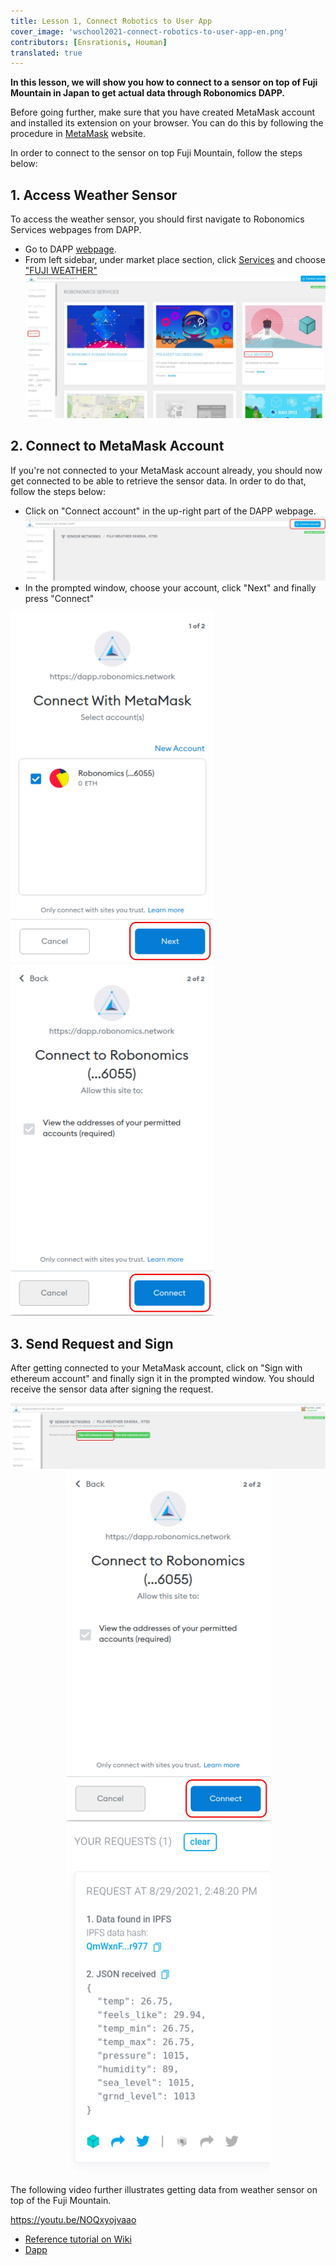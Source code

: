 ```yaml
---
title: Lesson 1, Connect Robotics to User App  
cover_image: 'wschool2021-connect-robotics-to-user-app-en.png' 
contributors: [Ensrationis, Houman]
translated: true
---
```


**In this lesson, we will show you how to connect to a sensor on top of Fuji Mountain in Japan to get actual data through Robonomics DAPP.**

Before going further, make sure that you have created MetaMask account and installed its extension on your browser. You can do this by following the procedure in [MetaMask](https://metamask.io/) website.

In order to connect to the sensor on top Fuji Mountain, follow the steps below: 

## 1. Access  Weather Sensor

To access the weather sensor, you should first navigate to Robonomics Services webpages from DAPP. 

- Go to DAPP [webpage](https://dapp.robonomics.network/#/).
- From left sidebar, under market place section, click [Services](https://dapp.robonomics.network/#/services) and choose ["FUJI WEATHER"](https://dapp.robonomics.network/#/fuji/airalab/QmbQT8cj9TJKfYVaidfShnrEX1g14yTC9bdG1XbcRX73wY/0x4D8a26e1f055c0b28D71cf1deA05f0f595a6975d/)
![FUJI-SENSOR](../images/connecting-to-fuji-sensor/services-fuji-sensor.jpg "FUJI-SENSOR")


## 2. Connect to MetaMask Account
If you're not connected to your MetaMask account already, you should now get connected to be able to retrieve the sensor data. In order to do that, follow the steps below:
- Click on "Connect account" in the up-right part of the DAPP webpage.
![FUJI-SENSOR](../images/connecting-to-fuji-sensor/connect-button.jpg "FUJI-SENSOR")
- In the prompted window, choose your account, click "Next" and finally press "Connect"

<img alt= "choose-account" src="../images/connecting-to-fuji-sensor/choose-account.jpg" width="325"/>
<img alt= "choose-account" src="../images/connecting-to-fuji-sensor/connect-to-account.jpg" width="325"/>

## 3. Send Request and Sign
After getting connected to your MetaMask account, click on "Sign with ethereum account" and finally sign it in the prompted window. You should receive the sensor data after signing the request.

<p align="center">
<img alt="sign-button" src="../images/connecting-to-fuji-sensor/sign-button.jpg" width="655"/>
<img alt= "sign-prompt" src="../images/connecting-to-fuji-sensor/connect-to-account.jpg" width="325"/>
<img alt= "sensor-data" src="../images/connecting-to-fuji-sensor/sensor-data.jpg" width="325"/>
</p>

The following video further illustrates getting data from weather sensor on top of the Fuji Mountain.

https://youtu.be/NOQxyojvaao

- [Reference tutorial on Wiki](https://wiki.robonomics.network/docs/get-weather-on-fuji-mountain/)
- [Dapp](https://dapp.robonomics.network/#/)